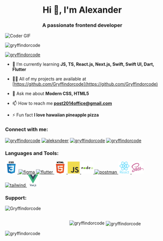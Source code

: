 <h1 align="center">Hi 👋, I'm Alexander</h1>
<h3 align="center">A passionate frontend developer</h3>
<img alt="Coder GIF" height=250 width=350 src="https://thumbs.gfycat.com/EvilNextDevilfish-small.gif" />

<p align="left"> <img src="https://komarev.com/ghpvc/?username=gryffindorcode&label=Profile%20views&color=0e75b6&style=flat" alt="gryffindorcode" /> </p>

<p align="left"> <a href="https://twitter.com/gryffindorcode" target="blank"><img src="https://img.shields.io/twitter/follow/gryffindorcode?logo=twitter&style=for-the-badge" alt="gryffindorcode" /></a> </p>

- 🌱 I’m currently learning **JS, TS, React.js, Next.js, Swift, Swift UI, Dart, Flutter**

- 👨‍💻 All of my projects are available at [https://github.com/Gryffindorcode](https://github.com/Gryffindorcode)

- 💬 Ask me about **Modern CSS, HTML5**

- 📫 How to reach me **post2014office@gmail.com**

- ⚡ Fun fact **I love hawaiian pineapple pizza**

<h3 align="left">Connect with me:</h3>
<p align="left">
<a href="https://twitter.com/gryffindorcode" target="blank"><img align="center" src="https://raw.githubusercontent.com/rahuldkjain/github-profile-readme-generator/master/src/images/icons/Social/twitter.svg" alt="gryffindorcode" height="30" width="40" /></a>
<a href="https://instagram.com/aleksndeer" target="blank"><img align="center" src="https://raw.githubusercontent.com/rahuldkjain/github-profile-readme-generator/master/src/images/icons/Social/instagram.svg" alt="aleksndeer" height="30" width="40" /></a>
<a href="https://www.youtube.com/c/gryffindorcode" target="blank"><img align="center" src="https://raw.githubusercontent.com/rahuldkjain/github-profile-readme-generator/master/src/images/icons/Social/youtube.svg" alt="gryffindorcode" height="30" width="40" /></a>
<a href="https://discord.gg/gryffindorcode" target="blank"><img align="center" src="https://raw.githubusercontent.com/rahuldkjain/github-profile-readme-generator/master/src/images/icons/Social/discord.svg" alt="gryffindorcode" height="30" width="40" /></a>
</p>

<h3 align="left">Languages and Tools:</h3>
<p align="left"> <a href="https://www.w3schools.com/css/" target="_blank" rel="noreferrer"> <img src="https://raw.githubusercontent.com/devicons/devicon/master/icons/css3/css3-original-wordmark.svg" alt="css3" width="40" height="40"/> </a> <a href="https://www.figma.com/" target="_blank" rel="noreferrer"> <img src="https://www.vectorlogo.zone/logos/figma/figma-icon.svg" alt="figma" width="40" height="40"/> </a> <a href="https://flutter.dev" target="_blank" rel="noreferrer"> <img src="https://www.vectorlogo.zone/logos/flutterio/flutterio-icon.svg" alt="flutter" width="40" height="40"/> </a> <a href="https://www.w3.org/html/" target="_blank" rel="noreferrer"> <img src="https://raw.githubusercontent.com/devicons/devicon/master/icons/html5/html5-original-wordmark.svg" alt="html5" width="40" height="40"/> </a> <a href="https://developer.mozilla.org/en-US/docs/Web/JavaScript" target="_blank" rel="noreferrer"> <img src="https://raw.githubusercontent.com/devicons/devicon/master/icons/javascript/javascript-original.svg" alt="javascript" width="40" height="40"/> </a> <a href="https://nodejs.org" target="_blank" rel="noreferrer"> <img src="https://raw.githubusercontent.com/devicons/devicon/master/icons/nodejs/nodejs-original-wordmark.svg" alt="nodejs" width="40" height="40"/> </a> <a href="https://postman.com" target="_blank" rel="noreferrer"> <img src="https://www.vectorlogo.zone/logos/getpostman/getpostman-icon.svg" alt="postman" width="40" height="40"/> </a> <a href="https://reactjs.org/" target="_blank" rel="noreferrer"> <img src="https://raw.githubusercontent.com/devicons/devicon/master/icons/react/react-original-wordmark.svg" alt="react" width="40" height="40"/> </a> <a href="https://sass-lang.com" target="_blank" rel="noreferrer"> <img src="https://raw.githubusercontent.com/devicons/devicon/master/icons/sass/sass-original.svg" alt="sass" width="40" height="40"/> </a> <a href="https://tailwindcss.com/" target="_blank" rel="noreferrer"> <img src="https://www.vectorlogo.zone/logos/tailwindcss/tailwindcss-icon.svg" alt="tailwind" width="40" height="40"/> </a> <a href="https://vuejs.org/" target="_blank" rel="noreferrer"> <img src="https://raw.githubusercontent.com/devicons/devicon/master/icons/vuejs/vuejs-original-wordmark.svg" alt="vuejs" width="40" height="40"/> </a> </p>

<h3 align="left">Support:</h3>
<p><a href="https://www.buymeacoffee.com/Gryffindorcode"> <img align="left" src="https://cdn.buymeacoffee.com/buttons/v2/default-yellow.png" height="50" width="210" alt="Gryffindorcode" /></a></p><br><br>

<p><img align="left" src="https://github-readme-stats.vercel.app/api/top-langs?username=gryffindorcode&show_icons=true&locale=en&layout=compact" alt="gryffindorcode" /></p>

<p>&nbsp;<img align="center" src="https://github-readme-stats.vercel.app/api?username=gryffindorcode&show_icons=true&locale=en" alt="gryffindorcode" /></p>

<p><img align="center" src="https://github-readme-streak-stats.herokuapp.com/?user=gryffindorcode&" alt="gryffindorcode" /></p>
